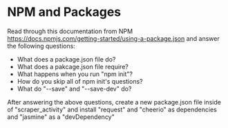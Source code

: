 # NPM and Packages

Read through this documentation from NPM https://docs.npmjs.com/getting-started/using-a-package.json and answer the following questions:

- What does a package.json file do?
- What does a pakcage.json file require?
- What happens when you run "npm init"?
- How do you skip all of npm init's questions?
- What do "--save" and "--save-dev" do?

After answering the above questions, create a new package.json file inside of "scraper_activity" and install "request" and "cheerio" as dependencies and "jasmine" as a "devDependency"
